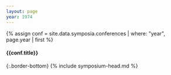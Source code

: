 ```yaml
---
layout: page
year: 1974
---
```

{% assign conf = site.data.symposia.conferences | where: "year", page.year | first %}
#### {{conf.title}}
{:.border-bottom}
{% include symposium-head.md %}

